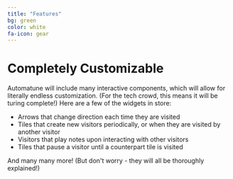 ```yaml
---
title: "Features"
bg: green
color: white
fa-icon: gear
---
```


# Completely Customizable

Automatune will include many interactive components, which will allow for literally endless customization. (For the tech crowd, this means it will be turing complete!) Here are a few of the widgets in store:

* Arrows that change direction each time they are visited
* Tiles that create new visitors periodically, or when they are visited by another visitor
* Visitors that play notes upon interacting with other visitors
* Tiles that pause a visitor until a counterpart tile is visited

And many many more! (But don't worry - they will all be thoroughly explained!)
